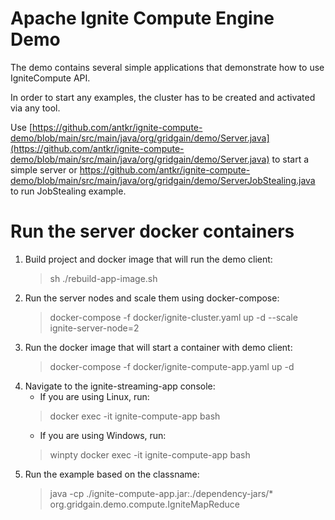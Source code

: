# Apache Ignite Compute Engine Demo

The demo contains several simple applications that demonstrate how to use IgniteCompute API.

In order to start any examples, the cluster has to be created and activated via any tool.

Use [https://github.com/antkr/ignite-compute-demo/blob/main/src/main/java/org/gridgain/demo/Server.java](https://github.com/antkr/ignite-compute-demo/blob/main/src/main/java/org/gridgain/demo/Server.java) to start a simple server or https://github.com/antkr/ignite-compute-demo/blob/main/src/main/java/org/gridgain/demo/ServerJobStealing.java to run JobStealing example.

# Run the server docker containers

1. Build project and docker image that will run the demo client:
   >sh ./rebuild-app-image.sh
2. Run the server nodes and scale them using docker-compose:
   >docker-compose -f docker/ignite-cluster.yaml up -d --scale ignite-server-node=2
3. Run the docker image that will start a container with demo client:
   >docker-compose -f docker/ignite-compute-app.yaml up -d
4. Navigate to the ignite-streaming-app console:
   - If you are using Linux, run:
   > 
   >docker exec -it ignite-compute-app bash
   > 
   - If you are using Windows, run:
   > 
   >winpty docker exec -it ignite-compute-app bash
5. Run the example based on the classname:
   >java -cp ./ignite-compute-app.jar:./dependency-jars/* org.gridgain.demo.compute.IgniteMapReduce
